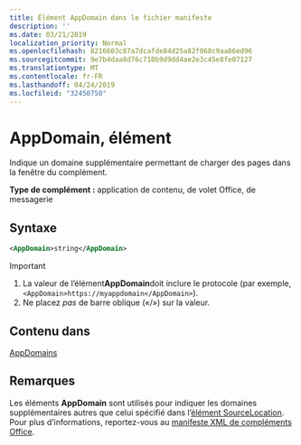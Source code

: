 ```yaml
---
title: Élément AppDomain dans le fichier manifeste
description: ''
ms.date: 03/21/2019
localization_priority: Normal
ms.openlocfilehash: 8216603c87a7dcafde84d25a82f068c9aa86ed96
ms.sourcegitcommit: 9e7b4daa8d76c710b9d9dd4ae2e3c45e8fe07127
ms.translationtype: MT
ms.contentlocale: fr-FR
ms.lasthandoff: 04/24/2019
ms.locfileid: "32450750"
---
```

# <a name="appdomain-element"></a>AppDomain, élément

Indique un domaine supplémentaire permettant de charger des pages dans la fenêtre du complément.

**Type de complément :** application de contenu, de volet Office, de messagerie

## <a name="syntax"></a>Syntaxe

```XML
<AppDomain>string</AppDomain>
```

> [!IMPORTANT]
> 1. La valeur de l’élément**AppDomain**doit inclure le protocole (par exemple,`<AppDomain>https://myappdomain</AppDomain>`).
> 2. Ne placez *pas* de barre oblique («/») sur la valeur.

## <a name="contained-in"></a>Contenu dans

[AppDomains](appdomains.md)

## <a name="remarks"></a>Remarques

Les éléments **AppDomain** sont utilisés pour indiquer les domaines supplémentaires autres que celui spécifié dans l’[élément SourceLocation](sourcelocation.md). Pour plus d’informations, reportez-vous au [manifeste XML de compléments Office](/office/dev/add-ins/develop/add-in-manifests).
